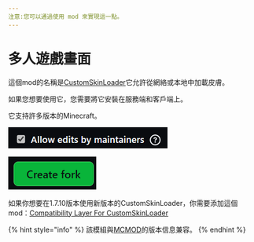```yaml
---
注意:您可以通過使用 mod 來實現這一點。
---
```


# 多人遊戲畫面

這個mod的名稱是[CustomSkinLoader](https://www.curseforge.com/minecraft/mc-mods/customskinloader)它允許從網絡或本地中加載皮膚。

如果您想要使用它，您需要將它安裝在服務端和客戶端上。

它支持許多版本的Minecraft。

![](<../../.gitbook/assets/image (2).png>)

![](<../../.gitbook/assets/image (3).png>)

如果你想要在1.7.10版本使用新版本的CustomSkinLoader，你需要添加這個mod：[Compatibility Layer For CustomSkinLoader](https://www.curseforge.com/minecraft/mc-mods/compatibilitylayerforcustomskinloader)

{% hint style="info" %}
該模組與[MCMOD](https://www.mcmod.cn/)的版本信息兼容。
{% endhint %}
